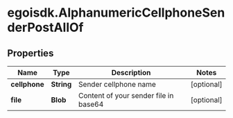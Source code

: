 # egoisdk.AlphanumericCellphoneSenderPostAllOf

## Properties

Name | Type | Description | Notes
------------ | ------------- | ------------- | -------------
**cellphone** | **String** | Sender cellphone name | [optional] 
**file** | **Blob** | Content of your sender file in base64 | [optional] 


